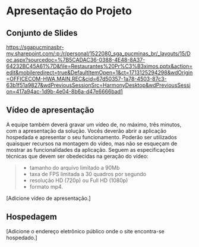 # Apresentação do Projeto

## Conjunto de Slides
https://sgapucminasbr-my.sharepoint.com/:p:/r/personal/1522080_sga_pucminas_br/_layouts/15/Doc.aspx?sourcedoc=%7B5CADAC36-0388-4E48-8A37-64232BC45A61%7D&file=Restaurantes%20Pr%C3%B3ximos.pptx&action=edit&mobileredirect=true&DefaultItemOpen=1&ct=1713125294298&wdOrigin=OFFICECOM-HWA.MAIN.REC&cid=67d50357-1a78-4503-87c3-63b1f51a9827&wdPreviousSessionSrc=HarmonyDesktop&wdPreviousSession=417a94ac-1d9b-4e04-8b6a-d47e6666bad1

## Vídeo de apresentação

A equipe também deverá gravar um vídeo de, no máximo, três minutos, com a apresentação da solução. Vocês deverão abrir a aplicação hospedada e apresentar o seu funcionamento.  Poderão ser utilizados quaisquer recursos na montagem do vídeo, mas não se esqueçam de mostrar as funcionalidades da aplicação. Seguem as especificações técnicas que devem ser obedecidas na geração do vídeo:

> - tamanho do arquivo limitado a 90Mb
> - taxa de FPS limitada a 30 quadros por segundo
> - resolução HD (720p) ou Full HD (1080p)
> - formato mp4.

[Adicione vídeo de apresentação.]

## Hospedagem

[Adicione o endereço eletrônico público onde o site encontra-se hospedado.]
